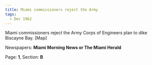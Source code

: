 ```yaml
---  
title: Miami commissioners reject the Army  
tags:  
  - Dec 1962  
---  
```

  
Miami commissioners reject the Army Corps of Engineers plan to dike Biscayne Bay. [Map]  
  
Newspapers: **Miami Morning News or The Miami Herald**  
  
Page: **1**, Section: **B** 

